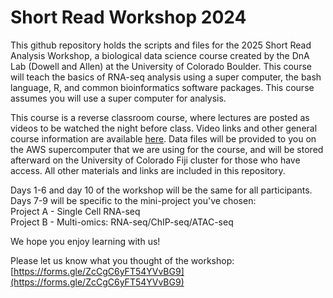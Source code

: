 # Short Read Workshop 2024

This github repository holds the scripts and files for the 2025 Short Read Analysis Workshop, a biological data science course created by the DnA Lab (Dowell and Allen) at the University of Colorado Boulder. This course will teach the basics of RNA-seq analysis using a super computer, the bash language, R, and common bioinformatics software packages. This course assumes you will use a super computer for analysis.

This course is a reverse classroom course, where lectures are posted as videos to be watched the night before class. Video links and other general course information are available [here](https://biodatasci.colorado.edu/shortread/sr2024/). Data files will be provided to you on the AWS supercomputer that we are using for the course, and will be stored afterward on the University of Colorado Fiji cluster for those who have access. All other materials and links are included in this repository.

Days 1-6 and day 10 of the workshop will be the same for all participants. Days 7-9 will be specific to the mini-project you've chosen:\
Project A - Single Cell RNA-seq\
Project B - Multi-omics: RNA-seq/ChIP-seq/ATAC-seq

We hope you enjoy learning with us!

Please let us know what you thought of the workshop: [https://forms.gle/ZcCgC6yFT54YVvBG9](https://forms.gle/ZcCgC6yFT54YVvBG9)
